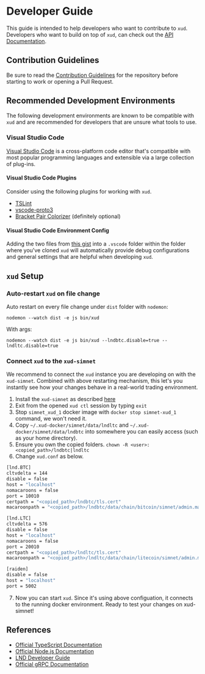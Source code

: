 # Developer Guide

This guide is intended to help developers who want to contribute to `xud`. Developers who want to build on top of `xud`, can check out the [API Documentation](https://api.exchangeunion.com).

## Contribution Guidelines

Be sure to read the [Contribution Guidelines](Contribute.md) for the repository before starting to work or opening a Pull Request.

## Recommended Development Environments

The following development environments are known to be compatible with `xud` and are recommended for developers that are unsure what tools to use.

### Visual Studio Code

[Visual Studio Code](https://code.visualstudio.com/) is a cross-platform code editor that's compatible with most popular programming languages and extensible via a large collection of plug-ins. 

#### Visual Studio Code Plugins

Consider using the following plugins for working with `xud`.

- [TSLint](https://marketplace.visualstudio.com/items?itemName=ms-vscode.vscode-typescript-tslint-plugin)
- [vscode-proto3](https://marketplace.visualstudio.com/items?itemName=zxh404.vscode-proto3)
- [Bracket Pair Colorizer](https://marketplace.visualstudio.com/items?itemName=coenraads.bracket-pair-colorizer) (definitely optional)

#### Visual Studio Code Environment Config

Adding the two files from [this gist](https://gist.github.com/sangaman/117af412eefc28c4f763c0152ddd3b99) into a `.vscode` folder within the folder where you've cloned `xud` will automatically provide debug configurations and general settings that are helpful when developing `xud`. 

## `xud` Setup

### Auto-restart `xud` on file change

Auto restart on every file change under `dist` folder with `nodemon`:

```
nodemon --watch dist -e js bin/xud
```

With args:

```
nodemon --watch dist -e js bin/xud --lndbtc.disable=true --lndltc.disable=true
```

### Connect `xud` to the `xud-simnet`

We recommend to connect the `xud` instance you are developing on with the `xud-simnet`. Combined with above restarting mechanism, this let's you instantly see how your changes behave in a real-world trading environment.

1. Install the `xud-simnet` as described [here](https://docs.exchangeunion.com/start-trading/user-guide)
2. Exit from the opened `xud ctl` session by typing `exit`
3. Stop `simnet_xud_1` docker image with `docker stop simnet-xud_1` command, we won't need it.
4. Copy  `~/.xud-docker/simnet/data/lndltc` and `~/.xud-docker/simnet/data/lndbtc` into somewhere you can easily access (such as your home directory). 
5. Ensure you own the copied folders. `chown -R <user>: <copied_path>/lndbtc|lndltc`
6. Change `xud.conf` as below.
```bash
[lnd.BTC]
cltvdelta = 144
disable = false
host = "localhost"
nomacaroons = false
port = 10010
certpath = "<copied_path>/lndbtc/tls.cert"
macaroonpath = "<copied_path>/lndbtc/data/chain/bitcoin/simnet/admin.macaroon"

[lnd.LTC]
cltvdelta = 576
disable = false
host = "localhost"
nomacaroons = false
port = 20010
certpath = "<copied_path>/lndltc/tls.cert"
macaroonpath = "<copied_path>/lndltc/data/chain/litecoin/simnet/admin.macaroon"

[raiden]
disable = false
host = "localhost"
port = 5002
```

7. Now you can start `xud`. Since it's using above configuation, it connects to the running docker environment. Ready to test your changes on xud-simnet!

## References

- [Official TypeScript Documentation](https://www.typescriptlang.org/docs/home.html)
- [Official Node.js Documentation](https://nodejs.org/en/docs/)
- [LND Developer Guide](https://dev.lightning.community/)
- [Official gRPC Documentation](https://grpc.io/docs/)
